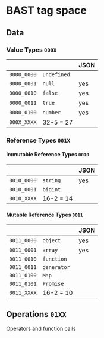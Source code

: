 # BAST tag space

## Data

### Value Types `000X`

|           |           |JSON|
|-----------|-----------|----|
|`0000_0000`|`undefined`|    |
|`0000_0001`|`null`     |yes |
|`0000_0010`|`false`    |yes |
|`0000_0011`|`true`     |yes |
|`0000_0100`|`number`   |yes |
|`000X_XXXX`|32-5 = 27  |    |

### Reference Types `001X`

#### Immutable Reference Types `0010`

|           |           |JSON|
|-----------|-----------|----|
|`0010_0000`|`string`   |yes |
|`0010_0001`|`bigint`   |    |
|`0010_XXXX`|16-2 = 14  |    |

#### Mutable Reference Types `0011`

|           |           |JSON|
|-----------|-----------|----|
|`0011_0000`|`object`   |yes |
|`0011_0001`|`array`    |yes |
|`0011_0010`|`function` |    |
|`0011_0011`|`generator`|    |
|`0011_0100`|`Map`      |    |
|`0011_0101`|`Promise`  |    |
|`0011_XXXX`|16-2 = 10  |    |

## Operations `01XX`

Operators and function calls
